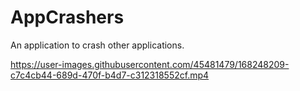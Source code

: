 # AppCrashers
An application to crash other applications.


https://user-images.githubusercontent.com/45481479/168248209-c7c4cb44-689d-470f-b4d7-c312318552cf.mp4

